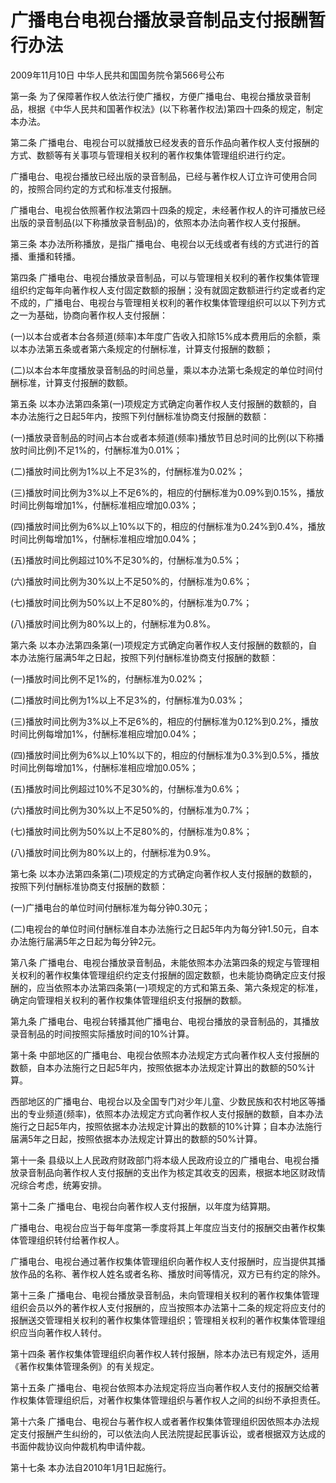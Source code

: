 # 广播电台电视台播放录音制品支付报酬暂行办法

2009年11月10日 中华人民共和国国务院令第566号公布

<!-- INFO END -->

第一条 为了保障著作权人依法行使广播权，方便广播电台、电视台播放录音制品，根据《中华人民共和国著作权法》(以下称著作权法)第四十四条的规定，制定本办法。

第二条 广播电台、电视台可以就播放已经发表的音乐作品向著作权人支付报酬的方式、数额等有关事项与管理相关权利的著作权集体管理组织进行约定。

广播电台、电视台播放已经出版的录音制品，已经与著作权人订立许可使用合同的，按照合同约定的方式和标准支付报酬。

广播电台、电视台依照著作权法第四十四条的规定，未经著作权人的许可播放已经出版的录音制品(以下称播放录音制品)的，依照本办法向著作权人支付报酬。

第三条 本办法所称播放，是指广播电台、电视台以无线或者有线的方式进行的首播、重播和转播。

第四条 广播电台、电视台播放录音制品，可以与管理相关权利的著作权集体管理组织约定每年向著作权人支付固定数额的报酬；没有就固定数额进行约定或者约定不成的，广播电台、电视台与管理相关权利的著作权集体管理组织可以以下列方式之一为基础，协商向著作权人支付报酬：

(一)以本台或者本台各频道(频率)本年度广告收入扣除15%成本费用后的余额，乘以本办法第五条或者第六条规定的付酬标准，计算支付报酬的数额；

(二)以本台本年度播放录音制品的时间总量，乘以本办法第七条规定的单位时间付酬标准，计算支付报酬的数额。

第五条 以本办法第四条第(一)项规定方式确定向著作权人支付报酬的数额的，自本办法施行之日起5年内，按照下列付酬标准协商支付报酬的数额：

(一)播放录音制品的时间占本台或者本频道(频率)播放节目总时间的比例(以下称播放时间比例)不足1%的，付酬标准为0.01%；

(二)播放时间比例为1%以上不足3%的，付酬标准为0.02%；

(三)播放时间比例为3%以上不足6%的，相应的付酬标准为0.09%到0.15%，播放时间比例每增加1%，付酬标准相应增加0.03%；

(四)播放时间比例为6%以上10%以下的，相应的付酬标准为0.24%到0.4%，播放时间比例每增加1%，付酬标准相应增加0.04%；

(五)播放时间比例超过10%不足30%的，付酬标准为0.5%；

(六)播放时间比例为30%以上不足50%的，付酬标准为0.6%；

(七)播放时间比例为50%以上不足80%的，付酬标准为0.7%；

(八)播放时间比例为80%以上的，付酬标准为0.8%。

第六条 以本办法第四条第(一)项规定方式确定向著作权人支付报酬的数额的，自本办法施行届满5年之日起，按照下列付酬标准协商支付报酬的数额：

(一)播放时间比例不足1%的，付酬标准为0.02%；

(二)播放时间比例为1%以上不足3%的，付酬标准为0.03%；

(三)播放时间比例为3%以上不足6%的，相应的付酬标准为0.12%到0.2%，播放时间比例每增加1%，付酬标准相应增加0.04%；

(四)播放时间比例为6%以上10%以下的，相应的付酬标准为0.3%到0.5%，播放时间比例每增加1%，付酬标准相应增加0.05%；

(五)播放时间比例超过10%不足30%的，付酬标准为0.6%；

(六)播放时间比例为30%以上不足50%的，付酬标准为0.7%；

(七)播放时间比例为50%以上不足80%的，付酬标准为0.8%；

(八)播放时间比例为80%以上的，付酬标准为0.9%。

第七条 以本办法第四条第(二)项规定的方式确定向著作权人支付报酬的数额的，按照下列付酬标准协商支付报酬的数额：

(一)广播电台的单位时间付酬标准为每分钟0.30元；

(二)电视台的单位时间付酬标准自本办法施行之日起5年内为每分钟1.50元，自本办法施行届满5年之日起为每分钟2元。

第八条 广播电台、电视台播放录音制品，未能依照本办法第四条的规定与管理相关权利的著作权集体管理组织约定支付报酬的固定数额，也未能协商确定应支付报酬的，应当依照本办法第四条第(一)项规定的方式和第五条、第六条规定的标准，确定向管理相关权利的著作权集体管理组织支付报酬的数额。

第九条 广播电台、电视台转播其他广播电台、电视台播放的录音制品的，其播放录音制品的时间按照实际播放时间的10%计算。

第十条 中部地区的广播电台、电视台依照本办法规定方式向著作权人支付报酬的数额，自本办法施行之日起5年内，按照依据本办法规定计算出的数额的50%计算。

西部地区的广播电台、电视台以及全国专门对少年儿童、少数民族和农村地区等播出的专业频道(频率)，依照本办法规定方式向著作权人支付报酬的数额，自本办法施行之日起5年内，按照依据本办法规定计算出的数额的10%计算；自本办法施行届满5年之日起，按照依据本办法规定计算出的数额的50%计算。

第十一条 县级以上人民政府财政部门将本级人民政府设立的广播电台、电视台播放录音制品向著作权人支付报酬的支出作为核定其收支的因素，根据本地区财政情况综合考虑，统筹安排。

第十二条 广播电台、电视台向著作权人支付报酬，以年度为结算期。

广播电台、电视台应当于每年度第一季度将其上年度应当支付的报酬交由著作权集体管理组织转付给著作权人。

广播电台、电视台通过著作权集体管理组织向著作权人支付报酬时，应当提供其播放作品的名称、著作权人姓名或者名称、播放时间等情况，双方已有约定的除外。

第十三条 广播电台、电视台播放录音制品，未向管理相关权利的著作权集体管理组织会员以外的著作权人支付报酬的，应当按照本办法第十二条的规定将应支付的报酬送交管理相关权利的著作权集体管理组织；管理相关权利的著作权集体管理组织应当向著作权人转付。

第十四条 著作权集体管理组织向著作权人转付报酬，除本办法已有规定外，适用《著作权集体管理条例》的有关规定。

第十五条 广播电台、电视台依照本办法规定将应当向著作权人支付的报酬交给著作权集体管理组织后，对著作权集体管理组织与著作权人之间的纠纷不承担责任。

第十六条 广播电台、电视台与著作权人或者著作权集体管理组织因依照本办法规定支付报酬产生纠纷的，可以依法向人民法院提起民事诉讼，或者根据双方达成的书面仲裁协议向仲裁机构申请仲裁。

第十七条 本办法自2010年1月1日起施行。